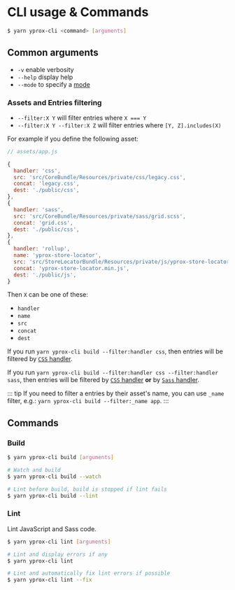 # CLI usage & Commands

```bash
$ yarn yprox-cli <command> [arguments]
```

## Common arguments

- `-v` enable verbosity
- `--help` display help
- `--mode` to specify a [mode](./env-vars-and-modes.md#modes)

### Assets and Entries filtering

- `--filter:X Y` will filter entries where `X === Y`
- `--filter:X Y --filter:X Z` will filter entries where `[Y, Z].includes(X)`

For example if you define the following asset:
```js
// assets/app.js

{
  handler: 'css',
  src: 'src/CoreBundle/Resources/private/css/legacy.css',
  concat: 'legacy.css',
  dest: './public/css',
},
{
  handler: 'sass',
  src: 'src/CoreBundle/Resources/private/sass/grid.scss',
  concat: 'grid.css',
  dest: './public/css',
},
{
  handler: 'rollup',
  name: 'yprox-store-locator',
  src: 'src/StoreLocatorBundle/Resources/private/js/yprox-store-locator/index.js',
  concat: 'yprox-store-locator.min.js',
  dest: './public/js',
}
```

Then `X` can be one of these:
 - `handler`
 - `name`
 - `src`
 - `concat`
 - `dest`
 
If you run `yarn yprox-cli build --filter:handler css`, then entries will be filtered by [`CSS` handler](./handlers.md#plain-css-files).

If you run `yarn yprox-cli build --filter:handler css --filter:handler sass`, then entries will be filtered by [`CSS` handler](./handlers.md#plain-css-files) **or** by [`Sass` handler](./handlers.md#sass-and-scss).

::: tip
If you need to filter a entries by their asset's name, you can use `_name` filter, e.g.: `yarn yprox-cli build --filter:_name app`.
:::

## Commands

### Build

```bash
$ yarn yprox-cli build [arguments]
```

```bash
# Watch and build
$ yarn yprox-cli build --watch

# Lint before build, build is stopped if lint fails
$ yarn yprox-cli build --lint
```

### Lint

Lint JavaScript and Sass code.

```bash
$ yarn yprox-cli lint [arguments]
```

```bash
# Lint and display errors if any
$ yarn yprox-cli lint

# Lint and automatically fix lint errors if possible
$ yarn yprox-cli lint --fix
```
